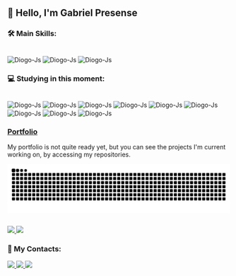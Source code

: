 ## 👋 Hello, I'm Gabriel Presense
<!-- Quantidade de visualização do Perfil
<p align="left"> <img src="https://komarev.com/ghpvc/?username=gabrielpresense&label=Profile%20views&color=0e75b6&style=plastic" alt="FlutterSmith" /> </p>
<img align="right" alt="Coding" width="400" src="https://miro.medium.com/max/680/0*7Q3yvSIv_t0ioJ-Z.gif"/>
-->

### 🛠 Main Skills:
<div style="display: inline_block"><br>
  <img align="center" alt="Diogo-Js" height="30" width="40" src="https://cdn.jsdelivr.net/gh/devicons/devicon@latest/icons/c/c-original.svg">
  <img align="center" alt="Diogo-Js" height="30" width="40" src="https://cdn.jsdelivr.net/gh/devicons/devicon@latest/icons/html5/html5-original.svg">
  <img align="center" alt="Diogo-Js" height="30" width="40" src="https://cdn.jsdelivr.net/gh/devicons/devicon@latest/icons/css3/css3-original.svg">
</div>

### 💻 Studying in this moment:
<div style="display: inline_block"><br>
  <img align="center" alt="Diogo-Js" height="30" width="40" src="https://cdn.jsdelivr.net/gh/devicons/devicon@latest/icons/javascript/javascript-original.svg">
  <img align="center" alt="Diogo-Js" height="30" width="40" src="https://cdn.jsdelivr.net/gh/devicons/devicon@latest/icons/nodejs/nodejs-original.svg">
  <img align="center" alt="Diogo-Js" height="30" width="40" src="https://cdn.jsdelivr.net/gh/devicons/devicon@latest/icons/typescript/typescript-original.svg">
  <img align="center" alt="Diogo-Js" height="30" width="40" src="https://cdn.jsdelivr.net/gh/devicons/devicon@latest/icons/express/express-original.svg">
  <img align="center" alt="Diogo-Js" height="30" width="40" src="https://cdn.jsdelivr.net/gh/devicons/devicon@latest/icons/nestjs/nestjs-original.svg">
  <img align="center" alt="Diogo-Js" height="30" width="40" src="https://cdn.jsdelivr.net/gh/devicons/devicon@latest/icons/fastify/fastify-original.svg">
  <img align="center" alt="Diogo-Js" height="30" width="40" src="https://cdn.jsdelivr.net/gh/devicons/devicon@latest/icons/mongoose/mongoose-original.svg">
  <img align="center" alt="Diogo-Js" height="30" width="40" src="https://cdn.jsdelivr.net/gh/devicons/devicon@latest/icons/nextjs/nextjs-original.svg">
  <img align="center" alt="Diogo-Js" height="30" width="40" src="https://cdn.jsdelivr.net/gh/devicons/devicon@latest/icons/react/react-original.svg">
</div>

### [Portfolio](https://github.com/GabrielPresense/portfolio)
My portfolio is not quite ready yet, but you can see the projects I'm current working on, by accessing my repositories.

<picture align="center">
  <source media="(prefers-color-scheme: dark)" srcset="https://raw.githubusercontent.com/gabrielpresense/gabrielpresense/output/github-contribution-grid-snake-dark.svg">
  <source media="(prefers-color-scheme: light)" srcset="https://raw.githubusercontent.com/gabrielpresense/gabrielpresense/output/github-contribution-grid-snake-dark.svg">
  <img align="center" alt="github contribution grid snake animation" src="https://raw.githubusercontent.com/gabrielpresense/gabrielpresense/output/github-contribution-grid-snake.svg">
</picture>

##
<div>  
  <a href="https://github.com/gabrielpresense">
    <img height="180em" src="https://github-readme-stats.vercel.app/api?username=gabrielpresense&show_icons=true&theme=tokyonight"/>
    <img height="180em" src="https://github-readme-stats.vercel.app/api/top-langs/?username=gabrielpresense&layout=compact&theme=tokyonight"/>
  </a>
</div>

### 📩 My Contacts:
<div>
  <a href="https://www.linkedin.com/in/gabriel-presense-098036137/" rel="nofollow">
    <img src="https://img.shields.io/badge/-LinkedIn-%230077B5?style=for-the-badge&logo=linkedin&logoColor=white" style="max-width: 100%;">
  </a>
  <a href="mailto:gabrielpresense@gmail.com"> 
    <img src="https://img.shields.io/badge/-Gmail-%23333?style=for-the-badge&logo=gmail&logoColor=white" style="max-width: 100%;">
  </a>
  <a href="https://www.instagram.com/gabrielpresense/" rel="nofollow">
    <img src="https://img.shields.io/badge/-Instagram-%23E4405F?style=for-the-badge&logo=instagram&logoColor=white" style="max-width: 100%;">
  </a>
</div>
